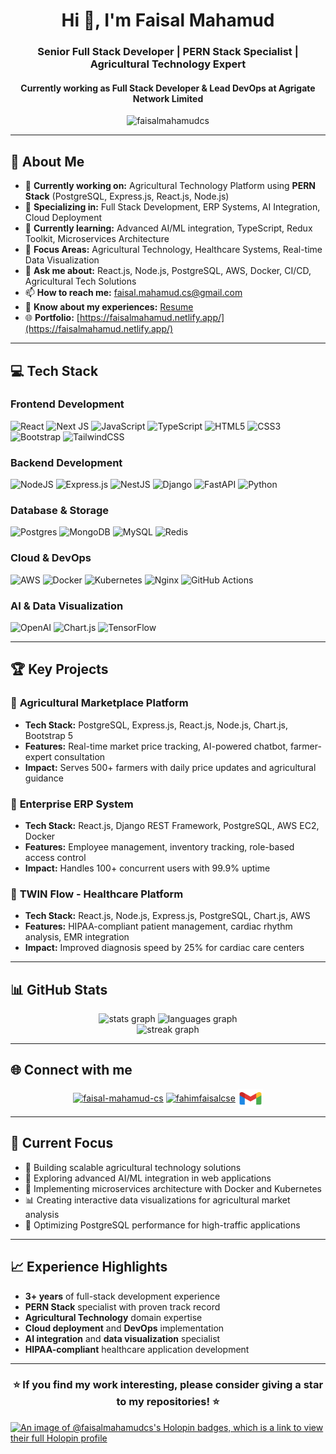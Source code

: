 <h1 align="center">Hi 👋, I'm Faisal Mahamud</h1>
<h3 align="center">Senior Full Stack Developer | PERN Stack Specialist | Agricultural Technology Expert</h3>
<h4 align="center">Currently working as Full Stack Developer & Lead DevOps at Agrigate Network Limited</h4>

<p align="center">
  <img src="https://komarev.com/ghpvc/?username=faisalmahamudcs&label=Profile%20views&color=0e75b6&style=flat" alt="faisalmahamudcs" />
</p>

---

## 🚀 About Me

- 🔭 **Currently working on:** Agricultural Technology Platform using **PERN Stack** (PostgreSQL, Express.js, React.js, Node.js)
- 💼 **Specializing in:** Full Stack Development, ERP Systems, AI Integration, Cloud Deployment
- 🌱 **Currently learning:** Advanced AI/ML integration, TypeScript, Redux Toolkit, Microservices Architecture
- 🎯 **Focus Areas:** Agricultural Technology, Healthcare Systems, Real-time Data Visualization
- 💬 **Ask me about:** React.js, Node.js, PostgreSQL, AWS, Docker, CI/CD, Agricultural Tech Solutions
- 📫 **How to reach me:** faisal.mahamud.cs@gmail.com
- 📄 **Know about my experiences:** [Resume](https://drive.google.com/file/d/1RxA1WoIduLTmuVZN7b5ba88ajcF1k5ke/view)
- 🌐 **Portfolio:** [https://faisalmahamud.netlify.app/](https://faisalmahamud.netlify.app/)

---

## 💻 Tech Stack

### **Frontend Development**
![React](https://img.shields.io/badge/react-%2320232a.svg?style=for-the-badge&logo=react&logoColor=%2361DAFB)
![Next JS](https://img.shields.io/badge/Next-black?style=for-the-badge&logo=next.js&logoColor=white)
![JavaScript](https://img.shields.io/badge/javascript-%23323330.svg?style=for-the-badge&logo=javascript&logoColor=%23F7DF1E)
![TypeScript](https://img.shields.io/badge/typescript-%23007ACC.svg?style=for-the-badge&logo=typescript&logoColor=white)
![HTML5](https://img.shields.io/badge/html5-%23E34F26.svg?style=for-the-badge&logo=html5&logoColor=white)
![CSS3](https://img.shields.io/badge/css3-%231572B6.svg?style=for-the-badge&logo=css3&logoColor=white)
![Bootstrap](https://img.shields.io/badge/bootstrap-%23563D7C.svg?style=for-the-badge&logo=bootstrap&logoColor=white)
![TailwindCSS](https://img.shields.io/badge/tailwindcss-%2338B2AC.svg?style=for-the-badge&logo=tailwind-css&logoColor=white)

### **Backend Development**
![NodeJS](https://img.shields.io/badge/node.js-6DA55F?style=for-the-badge&logo=node.js&logoColor=white)
![Express.js](https://img.shields.io/badge/express.js-%23404d59.svg?style=for-the-badge&logo=express&logoColor=%2361DAFB)
![NestJS](https://img.shields.io/badge/nestjs-%23E0234E.svg?style=for-the-badge&logo=nestjs&logoColor=white)
![Django](https://img.shields.io/badge/django-%23092E20.svg?style=for-the-badge&logo=django&logoColor=white)
![FastAPI](https://img.shields.io/badge/FastAPI-005571?style=for-the-badge&logo=fastapi)
![Python](https://img.shields.io/badge/python-3670A0?style=for-the-badge&logo=python&logoColor=ffdd54)

### **Database & Storage**
![Postgres](https://img.shields.io/badge/postgres-%23316192.svg?style=for-the-badge&logo=postgresql&logoColor=white)
![MongoDB](https://img.shields.io/badge/MongoDB-%234ea94b.svg?style=for-the-badge&logo=mongodb&logoColor=white)
![MySQL](https://img.shields.io/badge/mysql-%2300f.svg?style=for-the-badge&logo=mysql&logoColor=white)
![Redis](https://img.shields.io/badge/redis-%23DD0031.svg?style=for-the-badge&logo=redis&logoColor=white)

### **Cloud & DevOps**
![AWS](https://img.shields.io/badge/AWS-%23FF9900.svg?style=for-the-badge&logo=amazon-aws&logoColor=white)
![Docker](https://img.shields.io/badge/docker-%230db7ed.svg?style=for-the-badge&logo=docker&logoColor=white)
![Kubernetes](https://img.shields.io/badge/kubernetes-%23326ce5.svg?style=for-the-badge&logo=kubernetes&logoColor=white)
![Nginx](https://img.shields.io/badge/nginx-%23009639.svg?style=for-the-badge&logo=nginx&logoColor=white)
![GitHub Actions](https://img.shields.io/badge/github%20actions-%232671E5.svg?style=for-the-badge&logo=githubactions&logoColor=white)

### **AI & Data Visualization**
![OpenAI](https://img.shields.io/badge/OpenAI-412991?style=for-the-badge&logo=openai&logoColor=white)
![Chart.js](https://img.shields.io/badge/chart.js-F5788D.svg?style=for-the-badge&logo=chart.js&logoColor=white)
![TensorFlow](https://img.shields.io/badge/TensorFlow-%23FF6F00.svg?style=for-the-badge&logo=TensorFlow&logoColor=white)

---

## 🏆 Key Projects

### 🌾 **Agricultural Marketplace Platform** 
- **Tech Stack:** PostgreSQL, Express.js, React.js, Node.js, Chart.js, Bootstrap 5
- **Features:** Real-time market price tracking, AI-powered chatbot, farmer-expert consultation
- **Impact:** Serves 500+ farmers with daily price updates and agricultural guidance

### 🏢 **Enterprise ERP System**
- **Tech Stack:** React.js, Django REST Framework, PostgreSQL, AWS EC2, Docker
- **Features:** Employee management, inventory tracking, role-based access control
- **Impact:** Handles 100+ concurrent users with 99.9% uptime

### 🏥 **TWIN Flow - Healthcare Platform**
- **Tech Stack:** React.js, Node.js, Express.js, PostgreSQL, Chart.js, AWS
- **Features:** HIPAA-compliant patient management, cardiac rhythm analysis, EMR integration
- **Impact:** Improved diagnosis speed by 25% for cardiac care centers

---

## 📊 GitHub Stats

<div align="center">
  <img src="https://github-readme-stats.vercel.app/api?username=faisalmahamudcs&hide_title=false&hide_rank=false&show_icons=true&include_all_commits=true&count_private=true&disable_animations=false&theme=dracula&locale=en&hide_border=false" height="150" alt="stats graph"  />
  <img src="https://github-readme-stats.vercel.app/api/top-langs?username=faisalmahamudcs&locale=en&hide_title=false&layout=compact&card_width=320&langs_count=5&theme=dracula&hide_border=false" height="150" alt="languages graph"  />
</div>

<div align="center">
  <img src="https://streak-stats.demolab.com?user=faisalmahamudcs&locale=en&mode=daily&theme=dracula&hide_border=false&border_radius=5" height="150" alt="streak graph"  />
</div>

---

## 🌐 Connect with me

<p align="center">
<a href="https://linkedin.com/in/faisal-mahamud-cs" target="_blank"><img align="center" src="https://raw.githubusercontent.com/rahuldkjain/github-profile-readme-generator/master/src/images/icons/Social/linked-in-alt.svg" alt="faisal-mahamud-cs" height="30" width="40" /></a>
<a href="https://fb.com/fahimfaisalcse" target="_blank"><img align="center" src="https://raw.githubusercontent.com/rahuldkjain/github-profile-readme-generator/master/src/images/icons/Social/facebook.svg" alt="fahimfaisalcse" height="30" width="40" /></a>
<a href="mailto:faisal.mahamud.cs@gmail.com" target="_blank"><img align="center" src="https://raw.githubusercontent.com/rahuldkjain/github-profile-readme-generator/master/src/images/icons/Social/gmail.svg" alt="gmail" height="30" width="40" /></a>
</p>

---

## 🎯 Current Focus

- 🔭 Building scalable agricultural technology solutions
- 🌱 Exploring advanced AI/ML integration in web applications
- 🚀 Implementing microservices architecture with Docker and Kubernetes
- 📊 Creating interactive data visualizations for agricultural market analysis
- 🔧 Optimizing PostgreSQL performance for high-traffic applications

---

## 📈 Experience Highlights

- **3+ years** of full-stack development experience
- **PERN Stack** specialist with proven track record
- **Agricultural Technology** domain expertise
- **Cloud deployment** and **DevOps** implementation
- **AI integration** and **data visualization** specialist
- **HIPAA-compliant** healthcare application development

---

<div align="center">
  <h3>⭐ If you find my work interesting, please consider giving a star to my repositories! ⭐</h3>
</div>

[![An image of @faisalmahamudcs's Holopin badges, which is a link to view their full Holopin profile](https://holopin.me/faisalmahamudcs)](https://holopin.io/@faisalmahamudcs)
